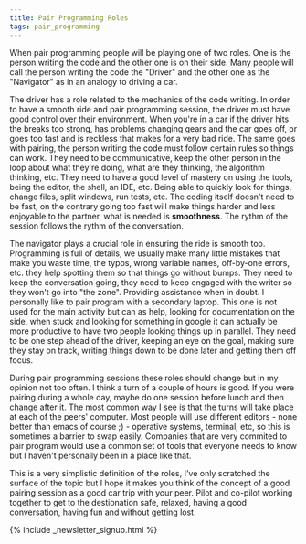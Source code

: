 ```yaml
---
title: Pair Programming Roles
tags: pair_programming
---
```


When pair programming people will be playing one of two roles. One is
the person writing the code and the other one is on their side. Many
people will call the person writing the code the "Driver" and the
other one as the "Navigator" as in an analogy to driving a car.<!-- -**-END-**- -->

The driver has a role related to the mechanics of the code writing. In
order to have a smooth ride and pair programming session, the driver
must have good control over their environment. When you're in a car if
the driver hits the breaks too strong, has problems changing gears and
the car goes off, or goes too fast and is reckless that makes for a
very bad ride. The same goes with pairing, the person writing the code
must follow certain rules so things can work. They need to be
communicative, keep the other person in the loop about what they're
doing, what are they thinking, the algorithm thinking, etc. They need
to have a good level of mastery on using the tools, being the editor,
the shell, an IDE, etc. Being able to quickly look for things, change
files, split windows, run tests, etc. The coding itself doesn't need
to be fast, on the contrary going too fast will make things harder and
less enjoyable to the partner, what is needed is **smoothness**. The
rythm of the session follows the rythm of the conversation.

The navigator plays a crucial role in ensuring the ride is smooth
too. Programming is full of details, we usually make many little
mistakes that make you waste time, the typos, wrong variable names,
off-by-one errors, etc. they help spotting them so that things go
without bumps. They need to keep the conversation going, they need to
keep engaged with the writer so they won't go into "the zone".
Providing assistance when in doubt. I personally like to pair program
with a secondary laptop. This one is not used for the main activity
but can as help, looking for documentation on the side, when stuck and
looking for something in google it can actually be more productive to
have two people looking things up in parallel. They need to be one
step ahead of the driver, keeping an eye on the goal, making sure they
stay on track, writing things down to be done later and getting them
off focus.

During pair programming sessions these roles should change but in my
opinion not too often. I think a turn of a couple of hours is good. If
you were pairing during a whole day, maybe do one session before lunch
and then change after it. The most common way I see is that the turns
will take place at each of the peers' computer. Most people will use
different editors - none better than emacs of course ;) - operative
systems, terminal, etc, so this is sometimes a barrier to swap
easily. Companies that are very commited to pair program would use a
common set of tools that everyone needs to know but I haven't
personally been in a place like that.

This is a very simplistic definition of the roles, I've only scratched
the surface of the topic but I hope it makes you think of the concept
of a good pairing session as a good car trip with your peer. Pilot and
co-pilot working together to get to the destionation safe, relaxed,
having a good conversation, having fun and without getting lost.

{% include _newsletter_signup.html %}
